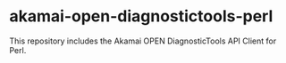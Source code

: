 akamai-open-diagnostictools-perl
================================

This repository includes the Akamai OPEN DiagnosticTools API Client for Perl.
